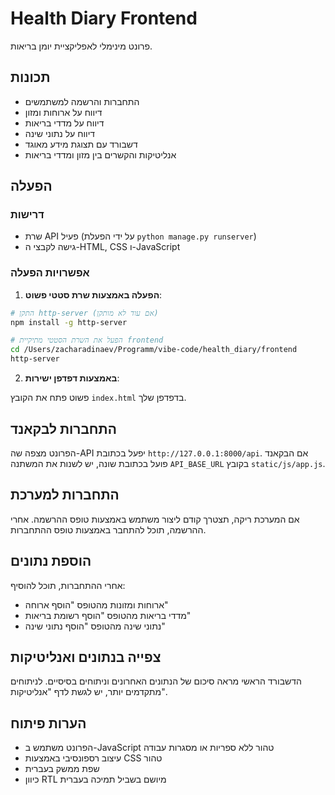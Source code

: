 # Health Diary Frontend

פרונט מינימלי לאפליקציית יומן בריאות.

## תכונות

- התחברות והרשמה למשתמשים
- דיווח על ארוחות ומזון
- דיווח על מדדי בריאות
- דיווח על נתוני שינה
- דשבורד עם תצוגת מידע מאוגד
- אנליטיקות והקשרים בין מזון ומדדי בריאות

## הפעלה

### דרישות

- שרת API פעיל (על ידי הפעלת `python manage.py runserver`)
- גישה לקבצי ה-HTML, CSS ו-JavaScript

### אפשרויות הפעלה

1. **הפעלה באמצעות שרת סטטי פשוט**:

```bash
# התקן http-server (אם עוד לא מותקן)
npm install -g http-server

# הפעל את השרת הסטטי מתיקיית frontend
cd /Users/zacharadinaev/Programm/vibe-code/health_diary/frontend
http-server
```

2. **באמצעות דפדפן ישירות**:

פשוט פתח את הקובץ `index.html` בדפדפן שלך.

## התחברות לבקאנד

הפרונט מצפה שה-API יפעל בכתובת `http://127.0.0.1:8000/api`. אם הבקאנד פועל בכתובת שונה, יש לשנות את המשתנה `API_BASE_URL` בקובץ `static/js/app.js`.

## התחברות למערכת

אם המערכת ריקה, תצטרך קודם ליצור משתמש באמצעות טופס ההרשמה. אחרי ההרשמה, תוכל להתחבר באמצעות טופס ההתחברות.

## הוספת נתונים

אחרי ההתחברות, תוכל להוסיף:
- ארוחות ומזונות מהטופס "הוסף ארוחה"
- מדדי בריאות מהטופס "הוסף רשומת בריאות"
- נתוני שינה מהטופס "הוסף נתוני שינה"

## צפייה בנתונים ואנליטיקות

הדשבורד הראשי מראה סיכום של הנתונים האחרונים וניתוחים בסיסיים. לניתוחים מתקדמים יותר, יש לגשת לדף "אנליטיקות".

## הערות פיתוח

- הפרונט משתמש ב-JavaScript טהור ללא ספריות או מסגרות עבודה
- עיצוב רספונסיבי באמצעות CSS טהור
- שפת ממשק בעברית
- כיוון RTL מיושם בשביל תמיכה בעברית 
